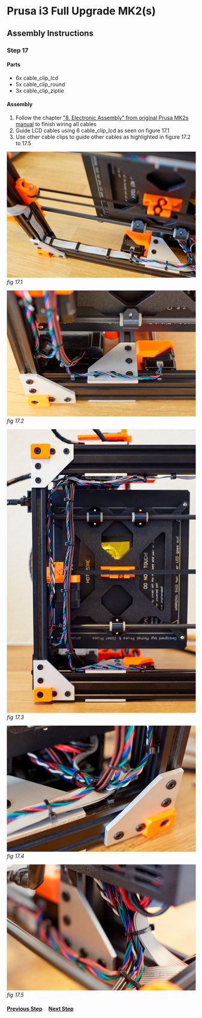 # Prusa i3 Full Upgrade MK2(s)

## Assembly Instructions

### Step 17

#### Parts  

* 6x cable_clip_lcd
* 5x cable_clip_round
* 3x cable_clip_ziptie

#### Assembly

1. Follow the chapter ["8. Electronic Assembly" from original Prusa MK2s manual](http://manual.prusa3d.com/Guide/8.+Electronics+assembly/279?lang=en) to finish wiring all cables
1. Guide LCD cables using 6 cable_clip_lcd as seen on figure 17.1
1. Use other cable clips to guide other cables as highlighted in figure 17.2 to 17.5

![](img/fig17.1.jpg)\
*fig 17.1*

![](img/fig17.2.jpg)\
*fig 17.2*

![](img/fig17.3.jpg)\
*fig 17.3*

![](img/fig17.4.jpg)\
*fig 17.4*

![](img/fig17.5.jpg)\
*fig 17.5*

#### [Previous Step](step17.md) &nbsp;&nbsp;&nbsp; [Next Step](step18.md)
